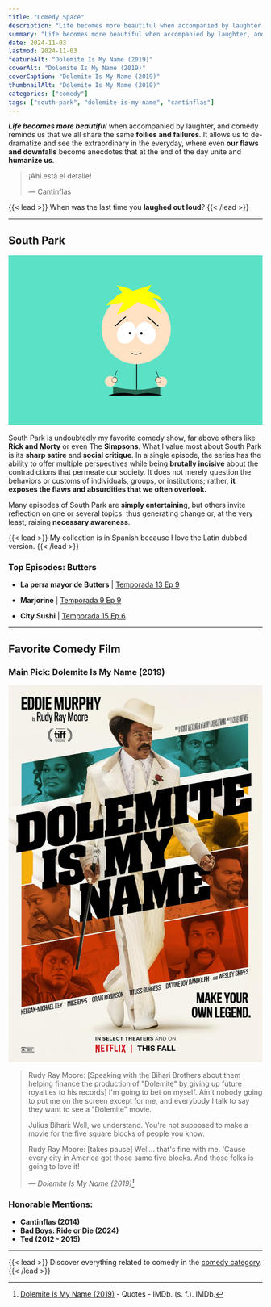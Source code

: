```yaml
---
title: "Comedy Space"
description: "Life becomes more beautiful when accompanied by laughter, and comedy reminds us that we all share the same follies and failures. It allows us to de-dramatize and see the extraordinary in the everyday, where even our flaws and downfalls become anecdotes that at the end of the day unite and humanize us."
summary: "Life becomes more beautiful when accompanied by laughter, and comedy reminds us that we all share the same follies and failures. It allows us to de-dramatize and see the extraordinary in the everyday, where even our flaws and downfalls become anecdotes that at the end of the day unite and humanize us."
date: 2024-11-03
lastmod: 2024-11-03
featureAlt: "Dolemite Is My Name (2019)"
coverAlt: "Dolemite Is My Name (2019)"
coverCaption: "Dolemite Is My Name (2019)"
thumbnailAlt: "Dolemite Is My Name (2019)"
categories: ["comedy"]
tags: ["south-park", "dolemite-is-my-name", "cantinflas"]
---
```

***Life becomes more beautiful*** when accompanied by laughter, and comedy reminds us that we all share the same **follies and failures**. It allows us to de-dramatize and see the extraordinary in the everyday, where even **our flaws and downfalls** become anecdotes that at the end of the day unite and **humanize us**.

> ¡Ahí está el detalle!
>
> — Cantinflas

{{< lead >}}
When was the last time you **laughed out loud**?
{{< /lead >}}

---

## South Park

![Butters Stotch](img/butters.png "Butters Stotch")

South Park is undoubtedly my favorite comedy show, far above others like **Rick and Morty** or even The **Simpsons**. What I value most about South Park is its **sharp satire** and **social critique**. In a single episode, the series has the ability to offer multiple perspectives while being **brutally incisive** about the contradictions that permeate our society. It does not merely question the behaviors or customs of individuals, groups, or institutions; rather, **it exposes the flaws and absurdities that we often overlook.**

Many episodes of South Park are **simply entertainin**g, but others invite reflection on one or several topics, thus generating change or, at the very least, raising **necessary awareness**.

{{< lead >}}
My collection is in Spanish because I love the Latin dubbed version.
{{< /lead >}}

### Top Episodes: Butters

- **La perra mayor de Butters** | [Temporada 13 Ep 9](https://www.southpark.lat/episodios/mphf21/south-park-la-perra-mayor-de-butters-temporada-13-ep-9)

- **Marjorine** | [Temporada 9 Ep 9](https://www.southpark.lat/episodios/jy6p4p/south-park-marjorine-temporada-9-ep-9) 
 
- **City Sushi** | [Temporada 15 Ep 6](https://www.southpark.lat/episodios/dhi2tb/south-park-city-sushi-temporada-15-ep-6)

---

## Favorite Comedy Film

### Main Pick: Dolemite Is My Name (2019)

![Dolemite Is My Name poster](img/dolemite-is-my-name.jpg "[Dolemite Is My Name (2019). IMDb](https://www.imdb.com/title/tt8526872/)")

> Rudy Ray Moore: [Speaking with the Bihari Brothers about them helping finance the production of "Dolemite" by giving up future royalties to his records] I'm going to bet on myself. Ain't nobody going to put me on the screen except for me, and everybody I talk to say they want to see a "Dolemite" movie.
>
> Julius Bihari: Well, we understand. You're not supposed to make a movie for the five square blocks of people you know.
>
> Rudy Ray Moore: [takes pause] Well... that's fine with me. 'Cause every city in America got those same five blocks. And those folks is going to love it!
>
> — <cite>Dolemite Is My Name (2019)[^1]</cite>

[^1]: [Dolemite Is My Name (2019)](https://www.imdb.com/title/tt8526872/quotes/) - Quotes - IMDb. (s. f.). IMDb.

### Honorable Mentions:
- **Cantinflas (2014)**
- **Bad Boys: Ride or Die (2024)**
- **Ted (2012 - 2015)**

---

{{< lead >}}
Discover everything related to comedy in the [comedy category](/categories/comedy/).
{{< /lead >}}